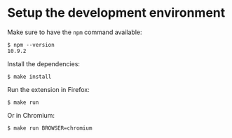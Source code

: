 # Setup the development environment

Make sure to have the `npm` command available:

```console
$ npm --version
10.9.2
```

Install the dependencies:

```console
$ make install
```

Run the extension in Firefox:

```console
$ make run
```

Or in Chromium:

```console
$ make run BROWSER=chromium
```
